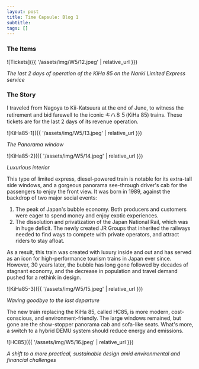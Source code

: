 ```yaml
---
layout: post
title: Time Capsule: Blog 1
subtitle: 
tags: []
---
```


### The Items

![Tickets]({{ '/assets/img/W5/12.jpeg' | relative_url }})

*The last 2 days of operation of the KiHa 85 on the Nanki Limited Express service*

### The Story

I traveled from Nagoya to Kii-Katsuura at the end of June, to witness the retirement and bid farewell to the iconic キハ８５(KiHa 85) trains. These tickets are for the last 2 days of its revenue operation.

![KiHa85-1]({{ '/assets/img/W5/13.jpeg' | relative_url }})

*The Panorama window*

![KiHa85-2]({{ '/assets/img/W5/14.jpeg' | relative_url }})

*Luxurious interior*

This type of limited express, diesel-powered train is notable for its extra-tall side windows, and a gorgeous panorama see-through driver's cab for the passengers to enjoy the front view. It was born in 1989, against the backdrop of two major social events:

1. The peak of Japan's bubble economy. Both producers and customers were eager to spend money and enjoy exotic experiences.
2. The dissolution and privatization of the Japan National Rail, which was in huge deficit. The newly created JR Groups that inherited the railways needed to find ways to compete with private operators, and attract riders to stay afloat.

As a result, this train was created with luxury inside and out and has served as an icon for high-performance tourism trains in Japan ever since. However, 30 years later, the bubble has long gone followed by decades of stagnant economy, and the decrease in population and travel demand pushed for a rethink in design.

![KiHa85-3]({{ '/assets/img/W5/15.jpeg' | relative_url }})

*Waving goodbye to the last departure*

The new train replacing the KiHa 85, called HC85, is more modern, cost-conscious, and environment-friendly. The large windows remained, but gone are the show-stopper panorama cab and sofa-like seats. What's more, a switch to a hybrid DEMU system should reduce energy and emissions.

![HC85]({{ '/assets/img/W5/16.jpeg' | relative_url }})

*A shift to a more practical, sustainable design amid environmental and financial challenges*

